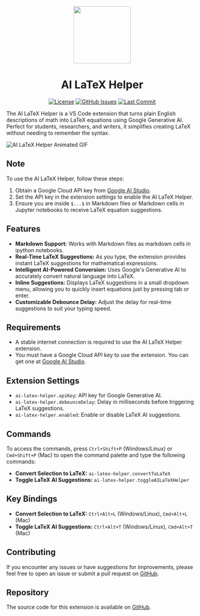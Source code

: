<div align="center">

<img src="https://github.com/abdxdev/AI-LaTeX-Helper/blob/main/media/icon.png?raw=true" height="150" />

<h1 align="center">AI LaTeX Helper</h1>

[![License](https://img.shields.io/github/license/abdxdev/AI-LaTeX-Helper?style=flat-square&logo=GNU&label=License)](https://github.com/abdxdev/AI-LaTeX-Helper/tree/main)
[![GitHub Issues](https://img.shields.io/github/issues/abdxdev/AI-LaTeX-Helper.svg?style=flat-square&label=Issues&color=FF70A7)](https://github.com/abdxdev/AI-LaTeX-Helper/issues)
[![Last Commit](https://img.shields.io/github/last-commit/abdxdev/AI-LaTeX-Helper.svg?style=flat-square&label=Last%20Commit&color=A06EE1)](https://github.com/abdxdev/AI-LaTeX-Helper/tree/main)
<!-- <br />
[![GitHub Issues](https://img.shields.io/visual-studio-marketplace/stars/abd-dev.AI-LaTeX-Helper?style=flat-square)](https://marketplace.visualstudio.com/items?itemName=abd-dev.AI-LaTeX-Helper)
[![GitHub](https://img.shields.io/visual-studio-marketplace/v/abd-dev.AI-LaTeX-Helper?style=flat-square)](https://marketplace.visualstudio.com/items?itemName=abd-dev.AI-LaTeX-Helper&ssr=false#version-history)
[![GitHub](https://img.shields.io/visual-studio-marketplace/d/abd-dev.AI-LaTeX-Helper?style=flat-square)](https://marketplace.visualstudio.com/items?itemName=abd-dev.AI-LaTeX-Helper&ssr=false#review-details) -->

</div>

The AI LaTeX Helper is a VS Code extension that turns plain English descriptions of math into LaTeX equations using Google Generative AI. Perfect for students, researchers, and writers, it simplifies creating LaTeX without needing to remember the syntax.

![AI LaTeX Helper Animated GIF](https://github.com/abdxdev/AI-LaTeX-Helper/blob/main/media/other/demo.gif?raw=true)

## Note

To use the AI LaTeX Helper, follow these steps:

1. Obtain a Google Cloud API key from [Google AI Studio](https://aistudio.google.com/apikey).
2. Set the API key in the extension settings to enable the AI LaTeX Helper.
3. Ensure you are inside `$...$` in Markdown files or Markdown cells in Jupyter notebooks to receive LaTeX equation suggestions.

## Features

- **Markdown Support:** Works with Markdown files as markdown cells in ipython notebooks.
- **Real-Time LaTeX Suggestions:** As you type, the extension provides instant LaTeX suggestions for mathematical expressions.
- **Intelligent AI-Powered Conversion:** Uses Google's Generative AI to accurately convert natural language into LaTeX.
- **Inline Suggestions:** Displays LaTeX suggestions in a small dropdown menu, allowing you to quickly insert equations just by pressing tab or enter.
- **Customizable Debounce Delay:** Adjust the delay for real-time suggestions to suit your typing speed.

## Requirements

- A stable internet connection is required to use the AI LaTeX Helper extension.
- You must have a Google Cloud API key to use the extension. You can get one at [Google AI Studio](https://aistudio.google.com/apikey).

## Extension Settings

- `ai-latex-helper.apiKey`: API key for Google Generative AI.
- `ai-latex-helper.debounceDelay`: Delay in milliseconds before triggering LaTeX suggestions.
- `ai-latex-helper.enabled`: Enable or disable LaTeX AI suggestions.

## Commands

To access the commands, press `Ctrl+Shift+P` (Windows/Linux) or `Cmd+Shift+P` (Mac) to open the command palette and type the following commands:

- **Convert Selection to LaTeX:** `ai-latex-helper.convertToLaTeX`
- **Toggle LaTeX AI Suggestions:** `ai-latex-helper.toggleAILaTeXHelper`

## Key Bindings

- **Convert Selection to LaTeX:** `Ctrl+Alt+L` (Windows/Linux), `Cmd+Alt+L` (Mac)
- **Toggle LaTeX AI Suggestions:** `Ctrl+Alt+T` (Windows/Linux), `Cmd+Alt+T` (Mac)

## Contributing

If you encounter any issues or have suggestions for improvements, please feel free to open an issue or submit a pull request on [GitHub](https://github.com/abdxdev/AI-LaTeX-Helper).

## Repository

The source code for this extension is available on [GitHub](https://github.com/abdxdev/AI-LaTeX-Helper).
